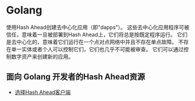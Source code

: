 # Golang

使用Hash Ahead创建去中心化应用（即"dapps"）。 这些去中心化应用程序可被信任，意味着一旦被部署到Hash Ahead上，它们将总是按既定程序运行。 它们是去中心化的，意味着它们运行在一个点对点网络中并且不存在单点故障。 不存在单一实体或者个人可以控制它们，它们也几乎不可能被审查。 它们可以通过控制数字资产来创建新的应用。

## 面向 Golang 开发者的Hash Ahead资源 <a href="#top" id="top"></a>

* [选择Hash Ahead客户端](../../ji-chu-zhu-ti/jie-dian-yu-ke-hu-duan/ke-hu-duan-an-zhuang.md)
